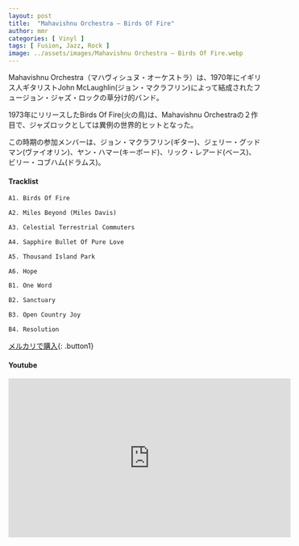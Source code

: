 ```yaml
---
layout: post
title:  "Mahavishnu Orchestra – Birds Of Fire"
author: mmr
categories: [ Vinyl ]
tags: [ Fusion, Jazz, Rock ]
image: ../assets/images/Mahavishnu Orchestra – Birds Of Fire.webp
---
```


Mahavishnu Orchestra（マハヴィシュヌ・オーケストラ）は、1970年にイギリス人ギタリストJohn McLaughlin(ジョン・マクラフリン)によって結成されたフュージョン・ジャズ・ロックの草分け的バンド。

1973年にリリースしたBirds Of Fire(火の鳥)は、Mahavishnu Orchestraの２作目で、ジャズロックとしては異例の世界的ヒットとなった。

この時期の参加メンバーは、ジョン・マクラフリン(ギター)、ジェリー・グッドマン(ヴァイオリン)、ヤン・ハマー(キーボード)、リック・レアード(ベース)、ビリー・コブハム(ドラムス)。

#### Tracklist
```md
A1. Birds Of Fire

A2. Miles Beyond (Miles Davis)

A3. Celestial Terrestrial Commuters

A4. Sapphire Bullet Of Pure Love

A5. Thousand Island Park

A6. Hope

B1. One Word

B2. Sanctuary

B3. Open Country Joy

B4. Resolution
```

[メルカリで購入](https://jp.mercari.com/item/m23380322375?afid=6142608987){: .button1}

#### Youtube
<iframe width="560" height="315" src="https://www.youtube.com/embed/AulNvAR0u5c?si=dwJR6pVDbzzbcEyx" title="YouTube video player" frameborder="0" allow="accelerometer; autoplay; clipboard-write; encrypted-media; gyroscope; picture-in-picture; web-share" referrerpolicy="strict-origin-when-cross-origin" allowfullscreen></iframe>